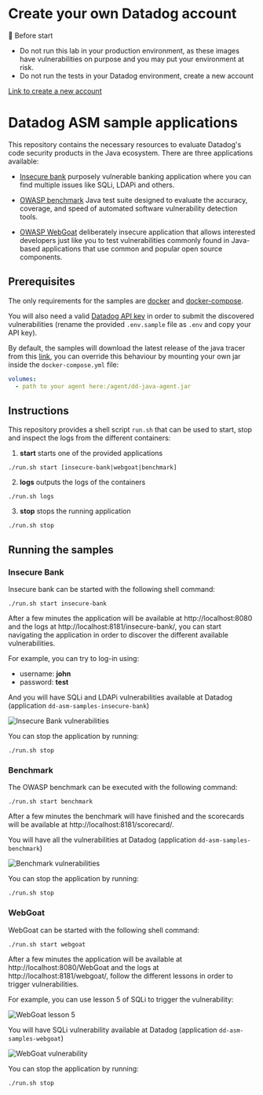 # Create your own Datadog account

🚨 Before start

- Do not run this lab in your production environment, as these images have vulnerabilities on purpose and you may put your environment at risk.
- Do not run the tests in your Datadog environment, create a new account

[Link to create a new account](https://app.datadoghq.com/signup?authType=basic)

# Datadog ASM sample applications

This repository contains the necessary resources to evaluate Datadog's code security products in the Java ecosystem.
There are three applications available:

* [Insecure bank](https://github.com/hdiv/insecure-bank) purposely vulnerable banking application where you can find 
multiple issues like SQLi, LDAPi and others.

* [OWASP benchmark](https://owasp.org/www-project-benchmark/) Java test suite designed to evaluate the accuracy,
coverage, and speed of automated software vulnerability detection tools.
 
* [OWASP WebGoat](https://owasp.org/www-project-webgoat/) deliberately insecure application that allows interested 
developers just like you to test vulnerabilities commonly found in Java-based applications that use common and popular 
open source components.

## Prerequisites

The only requirements for the samples are [docker](https://www.docker.com/) and 
[docker-compose](https://docs.docker.com/compose/).

You will also need a valid [Datadog API key](https://docs.datadoghq.com/account_management/api-app-keys/) in order to 
submit the discovered vulnerabilities (rename the provided `.env.sample` file as `.env` and copy your API key).

By default, the samples will download the latest release of the java tracer from this
[link](https://github.com/DataDog/dd-trace-java/releases/download/download-latest/dd-java-agent.jar), you can override 
this behaviour by mounting your own jar inside the `docker-compose.yml` file:

```yaml
volumes:
  - path to your agent here:/agent/dd-java-agent.jar
```

## Instructions
This repository provides a shell script `run.sh` that can be used to start, stop and inspect the logs from the different
containers:

1. **start** starts one of the provided applications

```shell
./run.sh start [insecure-bank|webgoat|benchmark]
```

2. **logs** outputs the logs of the containers

```shell
./run.sh logs
```

3. **stop** stops the running application

```shell
./run.sh stop
```


## Running the samples

### Insecure Bank
Insecure bank can be started with the following shell command:

```shell
./run.sh start insecure-bank
```

After a few minutes the application will be available at http://localhost:8080 and the logs at 
http://localhost:8181/insecure-bank/, you can start navigating the application in order to discover the different
available vulnerabilities. 

For example, you can try to log-in using:
* username: **john**
* password: **test**

And you will have SQLi and LDAPi vulnerabilities available at Datadog (application `dd-asm-samples-insecure-bank`)

![Insecure Bank vulnerabilities](https://github.com/DataDog/dd-asm-samples/blob/main/images/insecure-bank-vulnerabilities-1.png?raw=true)

You can stop the application by running:

```shell
./run.sh stop
```

### Benchmark
The OWASP benchmark can be executed with the following command:

```shell
./run.sh start benchmark
```

After a few minutes the benchmark will have finished and the scorecards will be available at 
http://localhost:8181/scorecard/. 

You will have all the vulnerabilities at Datadog (application `dd-asm-samples-benchmark`)

![Benchmark vulnerabilities](https://github.com/DataDog/dd-asm-samples/blob/main/images/benchmark-vulenrabilities-1.png?raw=true)

You can stop the application by running:

```shell
./run.sh stop
```

### WebGoat
WebGoat can be started with the following shell command:

```shell
./run.sh start webgoat
```

After a few minutes the application will be available at http://localhost:8080/WebGoat and the logs at
http://localhost:8181/webgoat/, follow the different lessons in order to trigger vulnerabilities.

For example, you can use lesson 5 of SQLi to trigger the vulnerability:

![WebGoat lesson 5](https://github.com/DataDog/dd-asm-samples/blob/main/images/webgoat-vulnerabilities-1.png?raw=true)

You will have SQLi vulnerability available at Datadog (application `dd-asm-samples-webgoat`)

![WebGoat vulnerability](https://github.com/DataDog/dd-asm-samples/blob/main/images/webgoat-vulnerabilities-2.png?raw=true)

You can stop the application by running:

```shell
./run.sh stop
```
